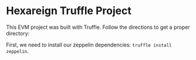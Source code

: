 # Hexareign Truffle Project
This EVM project was built with Truffle. Follow the directions to get a proper directory:  

First, we need to install our zeppelin dependencies: `truffle install zeppelin`.  

